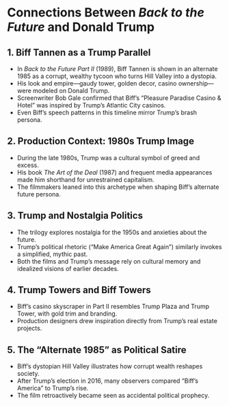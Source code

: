 # Connections Between *Back to the Future* and Donald Trump

## 1. Biff Tannen as a Trump Parallel
- In *Back to the Future Part II* (1989), Biff Tannen is shown in an alternate 1985 as a corrupt, wealthy tycoon who turns Hill Valley into a dystopia.
- His look and empire—gaudy tower, golden decor, casino ownership—were modeled on Donald Trump.
- Screenwriter Bob Gale confirmed that Biff’s “Pleasure Paradise Casino & Hotel” was inspired by Trump’s Atlantic City casinos.
- Even Biff’s speech patterns in this timeline mirror Trump’s brash persona.

## 2. Production Context: 1980s Trump Image
- During the late 1980s, Trump was a cultural symbol of greed and excess.
- His book *The Art of the Deal* (1987) and frequent media appearances made him shorthand for unrestrained capitalism.
- The filmmakers leaned into this archetype when shaping Biff’s alternate future persona.

## 3. Trump and Nostalgia Politics
- The trilogy explores nostalgia for the 1950s and anxieties about the future.
- Trump’s political rhetoric (“Make America Great Again”) similarly invokes a simplified, mythic past.
- Both the films and Trump’s message rely on cultural memory and idealized visions of earlier decades.

## 4. Trump Towers and Biff Towers
- Biff’s casino skyscraper in Part II resembles Trump Plaza and Trump Tower, with gold trim and branding.
- Production designers drew inspiration directly from Trump’s real estate projects.

## 5. The “Alternate 1985” as Political Satire
- Biff’s dystopian Hill Valley illustrates how corrupt wealth reshapes society.
- After Trump’s election in 2016, many observers compared “Biff’s America” to Trump’s rise.
- The film retroactively became seen as accidental political prophecy.
